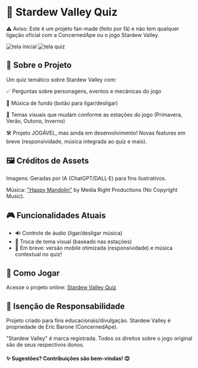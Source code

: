 # 🌟 Stardew Valley Quiz
⚠️ Aviso: Este é um projeto fan-made (feito por fã) e não tem qualquer ligação oficial com a ConcernedApe ou o jogo Stardew Valley.

![tela inicial](src/img/tela-inicial)
![tela quiz](src/img/tela-quiz)

## 📌 Sobre o Projeto
Um quiz temático sobre Stardew Valley com:

 ✅ Perguntas sobre personagens, eventos e mecânicas do jogo

 🎵 Música de fundo (botão para ligar/desligar)

 🎨 Temas visuais que mudam conforme as estações do jogo (Primavera, Verão, Outono, Inverno)

🛠️ Projeto JOGÁVEL, mas ainda em desenvolvimento! Novas features em breve (responsividade, música integrada ao quiz e mais).

## 🖼️ Créditos de Assets
Imagens: Geradas por IA (ChatGPT/DALL·E) para fins ilustrativos.

Música: ["Happy Mandolin"](https://www.youtube.com/watch?v=i0usQwmXg6E) by Media Right Productions (No Copyright Music).

## 🎮 Funcionalidades Atuais
- 🔊 Controle de áudio (ligar/desligar música)
- 🌱 Troca de tema visual (baseado nas estações)
- 📱 Em breve: versão mobile otimizada (responsividade) e música contextual no quiz!

## 🚀 Como Jogar
Acesse o projeto online: [Stardew Valley Quiz](https://alinerhanny.github.io/stardew-valley-quiz/)

## 📜 Isenção de Responsabilidade
Projeto criado para fins educacionais/divulgação. Stardew Valley é propriedade de Eric Barone (ConcernedApe).

"Stardew Valley" é marca registrada. Todos os direitos sobre o jogo original são de seus respectivos donos.

#### ✨ Sugestões? Contribuições são bem-vindas! 😊
